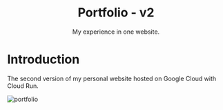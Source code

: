 <div align="center">
    <h1>Portfolio - v2</h1>
    <div><span>My experience in one website.</span></div>
</div>

# Introduction

The second version of my personal website hosted on Google Cloud with Cloud Run.

![portfolio](https://github.com/ClouddCoder/portfolio-v2/assets/103080410/6e51c833-3e95-4faf-9e04-322b91230ce2)
